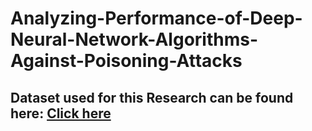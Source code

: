 # Analyzing-Performance-of-Deep-Neural-Network-Algorithms-Against-Poisoning-Attacks
## Dataset used for this Research can be found here: [Click here](https://drive.google.com/drive/folders/1yuxz4SOu8p0vos2hnRzM9Yq-5l7po4fn?usp=sharing) 
